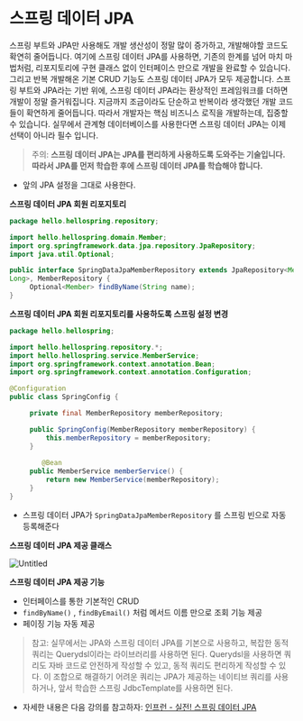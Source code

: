 # 스프링 데이터 JPA

스프링 부트와 JPA만 사용해도 개발 생산성이 정말 많이 증가하고, 개발해야할 코드도 확연히 줄어듭니다.
여기에 스프링 데이터 JPA를 사용하면, 기존의 한계를 넘어 마치 마법처럼, 리포지토리에 구현 클래스 없이 인터페이스 만으로 개발을 완료할 수 있습니다. 
그리고 반복 개발해온 기본 CRUD 기능도 스프링 데이터 JPA가 모두 제공합니다.
스프링 부트와 JPA라는 기반 위에, 스프링 데이터 JPA라는 환상적인 프레임워크를 더하면 개발이 정말 즐거워집니다. 
지금까지 조금이라도 단순하고 반복이라 생각했던 개발 코드들이 확연하게 줄어듭니다.
따라서 개발자는 핵심 비즈니스 로직을 개발하는데, 집중할 수 있습니다.
실무에서 관계형 데이터베이스를 사용한다면 스프링 데이터 JPA는 이제 선택이 아니라 필수 입니다.

> 주의: **스프링 데이터 JPA는 JPA를 편리하게 사용하도록 도와주는 기술입니다. 따라서 JPA를 먼저 학습한 후에 스프링 데이터 JPA를 학습해야 합니다.**
> 

- 앞의 JPA 설정을 그대로 사용한다.

**스프링 데이터 JPA 회원 리포지토리**

```java
package hello.hellospring.repository;

import hello.hellospring.domain.Member;
import org.springframework.data.jpa.repository.JpaRepository;
import java.util.Optional;

public interface SpringDataJpaMemberRepository extends JpaRepository<Member,
Long>, MemberRepository {
	 Optional<Member> findByName(String name);
}
```

**스프링 데이터 JPA 회원 리포지토리를 사용하도록 스프링 설정 변경**

```java
package hello.hellospring;

import hello.hellospring.repository.*;
import hello.hellospring.service.MemberService;
import org.springframework.context.annotation.Bean;
import org.springframework.context.annotation.Configuration;

@Configuration
public class SpringConfig {

	 private final MemberRepository memberRepository;

	 public SpringConfig(MemberRepository memberRepository) {
		 this.memberRepository = memberRepository;
	 }
	 
		@Bean
	 public MemberService memberService() {
		 return new MemberService(memberRepository);
	 }
}
```

- 스프링 데이터 JPA가 `SpringDataJpaMemberRepository` 를 스프링 빈으로 자동 등록해준다

**스프링 데이터 JPA 제공 클래스**

![Untitled](https://s3-us-west-2.amazonaws.com/secure.notion-static.com/c98fb49c-7582-4e9f-9c8c-4d83530a96af/Untitled.png)

**스프링 데이터 JPA 제공 기능**

- 인터페이스를 통한 기본적인 CRUD
- `findByName()` , `findByEmail()` 처럼 메서드 이름 만으로 조회 기능 제공
- 페이징 기능 자동 제공

> 참고: 실무에서는 JPA와 스프링 데이터 JPA를 기본으로 사용하고, 복잡한 동적 쿼리는 Querydsl이라는 라이브러리를 사용하면 된다. 
Querydsl을 사용하면 쿼리도 자바 코드로 안전하게 작성할 수 있고, 동적 쿼리도 편리하게 작성할 수 있다. 
이 조합으로 해결하기 어려운 쿼리는 JPA가 제공하는 네이티브 쿼리를 사용하거나, 앞서 학습한 스프링 JdbcTemplate를 사용하면 된다.
> 

- 자세한 내용은 다음 강의를 참고하자: [인프런 - 실전! 스프링 데이터 JPA](https://www.inflearn.com/course/%EC%8A%A4%ED%94%84%EB%A7%81-%EB%8D%B0%EC%9D%B4%ED%84%B0-JPA-%EC%8B%A4%EC%A0%84)
